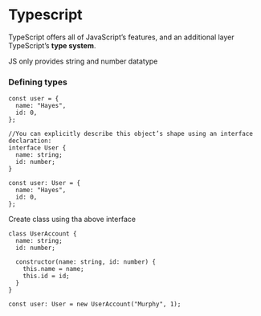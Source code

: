 
# Typescript
TypeScript offers all of JavaScript’s features, and an additional layer TypeScript’s **type system**.  

JS only provides string and number datatype

### Defining types
```
const user = {
  name: "Hayes",
  id: 0,
};

//You can explicitly describe this object’s shape using an interface declaration:
interface User {
  name: string;
  id: number;
}

const user: User = {
  name: "Hayes",
  id: 0,
};
```
Create class using tha above interface
```
class UserAccount {
  name: string;
  id: number;
 
  constructor(name: string, id: number) {
    this.name = name;
    this.id = id;
  }
}
 
const user: User = new UserAccount("Murphy", 1);
```
